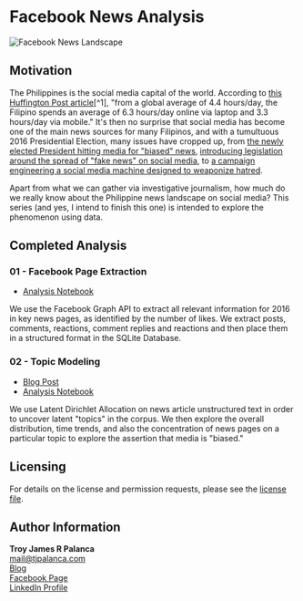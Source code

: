 # Facebook News Analysis

![Facebook News Landscape](https://github.com/tjpalanca/facebook-news-analysis/raw/master/figs/01-news-landscape-map.png)

## Motivation

The Philippines is the social media capital of the world. According to [this Huffington Post article](http://www.huffingtonpost.com/jonha-revesencio/philippines-a-digital-lif_1_b_7199924.html)[^1], "from a global average of 4.4 hours/day, the Filipino spends an average of 6.3 hours/day online via laptop and 3.3 hours/day via mobile." It's then no surprise that social media has become one of the main news sources for many Filipinos, and with a tumultuous 2016 Presidential Election, many issues have cropped up, from [the newly elected President hitting media for "biased" news](http://newsinfo.inquirer.net/784772/duterte-hits-media-for-sensationalism-bias), [introducing legislation around the spread of "fake news" on social media](http://www.philstar.com/headlines/2017/01/19/1664130/pangilinan-wants-facebook-penalized-over-fake-news), to [a campaign engineering a social media machine designed to weaponize hatred](http://www.bbc.com/news/blogs-trending-38173842).

Apart from what we can gather via investigative journalism, how much do we really know about the Philippine news landscape on social media? This series (and yes, I intend to finish this one) is intended to explore the phenomenon using data.

## Completed Analysis

### 01 - Facebook Page Extraction

* [Analysis Notebook](http://www.tjpalanca.com/static/20170207-fb-scraping.html)

We use the Facebook Graph API to extract all relevant information for 2016 in key news pages, as identified by the number of likes. We extract posts, comments, reactions, comment replies and reactions and then place them in a structured format in the SQLite Database.

### 02 - Topic Modeling

* [Blog Post](http://www.tjpalanca.com/2017/03/facebook-news-topic-modeling.html)
* [Analysis Notebook](http://www.tjpalanca.com/static/20170308-fb-topic-modeling.html)

We use Latent Dirichlet Allocation on news article unstructured text in order to uncover latent "topics" in the corpus. We then explore the overall distribution, time trends, and also the concentration of news pages on a particular topic to explore the assertion that media is "biased."

## Licensing

For details on the license and permission requests, please see the [license file](https://github.com/tjpalanca/facebook-news-analysis/blob/master/LICENSE.md).

## Author Information

**Troy James R Palanca**  
mail@tjpalanca.com  
[Blog](http://www.tjpalanca.com)  
[Facebook Page](http://www.facebook.com/tjpalanca.blog)  
[LinkedIn Profile](http://ph.linkedin.com/in/tjpalanca)   